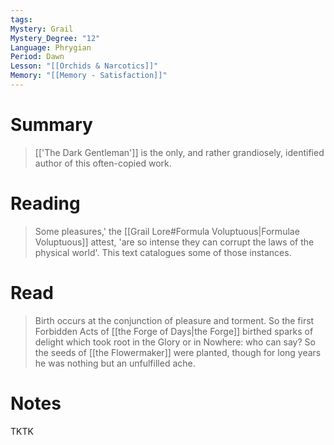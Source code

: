 ```yaml
---
tags: 
Mystery: Grail
Mystery_Degree: "12"
Language: Phrygian
Period: Dawn
Lesson: "[[Orchids & Narcotics]]"
Memory: "[[Memory - Satisfaction]]"
---
```

# Summary
> [['The Dark Gentleman']] is the only, and rather grandiosely, identified author of this often-copied work.
# Reading
> Some pleasures,' the [[Grail Lore#Formula Voluptuous|Formulae Voluptuous]] attest, 'are so intense they can corrupt the laws of the physical world'. This text catalogues some of those instances.
# Read
> Birth occurs at the conjunction of pleasure and torment. So the first Forbidden Acts of [[the Forge of Days|the Forge]] birthed sparks of delight which took root in the Glory or in Nowhere: who can say? So the seeds of [[the Flowermaker]] were planted, though for long years he was nothing but an unfulfilled ache.
# Notes
TKTK